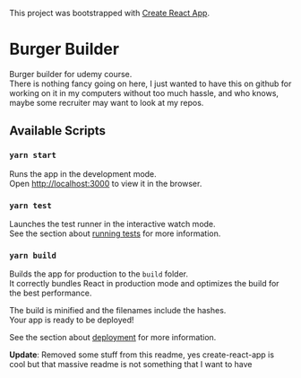 This project was bootstrapped with [Create React App](https://github.com/facebook/create-react-app).

# Burger Builder
Burger builder for udemy course. <br />There is nothing fancy going on here, I just wanted to have this on github for working on it in my computers without too much hassle, and who knows, maybe some recruiter may want to look at my repos.

## Available Scripts

### `yarn start`

Runs the app in the development mode.<br />
Open [http://localhost:3000](http://localhost:3000) to view it in the browser.

### `yarn test`

Launches the test runner in the interactive watch mode.<br />
See the section about [running tests](https://facebook.github.io/create-react-app/docs/running-tests) for more information.

### `yarn build`

Builds the app for production to the `build` folder.<br />
It correctly bundles React in production mode and optimizes the build for the best performance.

The build is minified and the filenames include the hashes.<br />
Your app is ready to be deployed!

See the section about [deployment](https://facebook.github.io/create-react-app/docs/deployment) for more information.

**Update**: Removed some stuff from this readme, yes create-react-app is cool but that massive readme is not something that I want to have